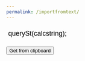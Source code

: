 ```yaml
---
permalink: /importfromtext/
---
```

<style>
$bg-color: #424242;
$hl-color: #2196F3;
$muted-color: mix(white, $bg-color, 70%);
$trans-time: 300ms;
$width: 320px;

*,
:before,
:after {
  box-sizing: border-box;
}

body {
  background: $bg-color;
}

// FORM // ============================== //
form {
  width: $width;
  margin: 45px auto;
  
  h1 {
    font-size: 3em;
    font-weight: 300;
    text-align: center;
    color: $hl-color;
  }
  h5 {
    text-align: center;
    text-transform: uppercase;
    color: $muted-color;
  }
  hr.sep {
    background: $hl-color;
    box-shadow: none;
    border: none;
    height: 2px;
    width: 25%;
    margin: 0px auto 45px auto;
  }
  .emoji {
    font-size: 1.2em;
  }
}

.group {
  position: relative;
  margin: 45px 0;
}

// INPUTS // ============================== //
textarea {
  resize: none;
}

input,
textarea {
  background: none;
  color: $muted-color;
  font-size: 18px;
  padding: 10px 10px 10px 5px;
  display: block;
  width: $width;
  border: none;
  border-radius: 0;
  border-bottom: 1px solid $muted-color;
  &:focus {
    outline: none;
  }
  &:focus ~ label,
  &:valid ~ label {
    top: -14px;
    font-size: 12px;
    color: $hl-color;
  }
  &:focus ~ .bar:before {
    width: $width;
  }
}

input[type="password"] {
  letter-spacing: 0.3em;
}

label {
  color: $muted-color;
  font-size: 16px;
  font-weight: normal;
  position: absolute;
  pointer-events: none;
  left: 5px;
  top: 10px;
  transition: $trans-time ease all;
}

.bar {
  position: relative;
  display: block;
  width: $width;
  &:before {
    content: '';
    height: 2px;
    width: 0;
    bottom: 0px;
    position: absolute;
    background: $hl-color;
    transition: $trans-time ease all;
    left: 0%;
  }
}

// BUTTONS // ============================== //
.btn {
  background: #fff;
  color: mix(black, $muted-color, 25%);
  border: none;
  padding: 10px 20px;
  border-radius: 3px;
  letter-spacing: 0.06em;
  text-transform: uppercase;
  text-decoration: none;
  outline: none;
  box-shadow: 0 1px 3px rgba(0, 0, 0, 0.12), 0 1px 2px rgba(0, 0, 0, 0.24);
  transition: all 0.3s cubic-bezier(.25, .8, .25, 1);
  &:hover {
    color: mix(black, $muted-color, 30%);
    box-shadow: 0 7px 14px rgba(0, 0, 0, 0.18), 0 5px 5px rgba(0, 0, 0, 0.12);
  }
  &.btn-link {
    background: $hl-color;
    color: mix(white, $hl-color, 80%);
    &:hover {
      background: darken($hl-color, 5%);
      color: mix(white, $hl-color, 85%);
    }
  }
  &.btn-submit {
    background: $hl-color;
    color: mix(white, $hl-color, 70%);
    &:hover {
      background: darken($hl-color, 5%);
      color: mix(white, $hl-color, 85%);
    }
  }
  &.btn-cancel {
    background: #eee;
    &:hover {
      background: darken(#eee, 5%);
      color: mix(black, $muted-color, 30%);
    }
  }
}

.btn-box {
  text-align: center;
  margin: 50px 0;
}
</style>
<input id="calcinput" label="Paste calculator string here" name="calcstring" value=querySt(calcstring); >

<button onClick="getCalcdata()">Get from clipboard</button>
<script>
var calctemplate;
function getCalcdata() {
  calctemplate = document.getElementById("calcinput").value;
}
function querySt(ji) {
    hu = window.location.search.substring(1);
    gy = hu.split("&");
    for (i=0;i<gy.length;i++) {
        ft = gy[i].split("=");
        if (ft[0] == ji) {
            return ft[1];
        }
    }
}
var koko = querySt("koko");
</script>

